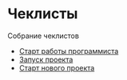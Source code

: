 # Чеклисты

Собрание чеклистов

* [Старт работы программиста](programmer_start.md)
* [Запуск проекта](project_release.md)
* [Старт нового проекта](project_start.md)
